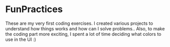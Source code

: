 # FunPractices
These are my very first coding exercises.
I created various projects to understand how things works and how can I solve problems..
Also, to make the coding part more exciting, I spent a lot of time deciding what colors to use in the UI :)
